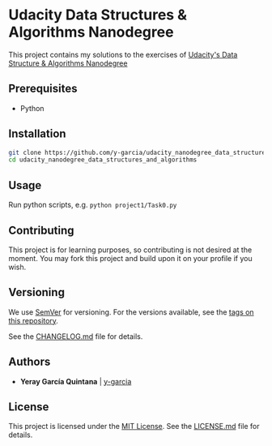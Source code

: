 # Udacity Data Structures & Algorithms Nanodegree

This project contains my solutions to the exercises of 
[Udacity's Data Structure & Algorithms Nanodegree](https://www.udacity.com/course/data-structures-and-algorithms-nanodegree--nd256) 

## Prerequisites

 - Python

## Installation

```bash
git clone https://github.com/y-garcia/udacity_nanodegree_data_structures_and_algorithms
cd udacity_nanodegree_data_structures_and_algorithms
```

## Usage

Run python scripts, e.g. `python project1/Task0.py`

## Contributing

This project is for learning purposes, so contributing is not desired at the moment.
You may fork this project and build upon it on your profile if you wish.

## Versioning

We use [SemVer](http://semver.org/) for versioning. For the versions available,
see the [tags on this repository](https://github.com/y-garcia/[repository]/tags).

See the [CHANGELOG.md](CHANGELOG.md) file for details. 

## Authors

* **Yeray García Quintana** | [y-garcia](https://github.com/y-garcia)

## License

This project is licensed under the [MIT License](https://choosealicense.com/licenses/mit/).
See the [LICENSE.md](LICENSE.md) file for details.
